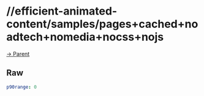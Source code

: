 
# //efficient-animated-content/samples/pages+cached+noadtech+nomedia+nocss+nojs

[→ Parent](../..)


## Raw


```yaml
p90range: 0

```

